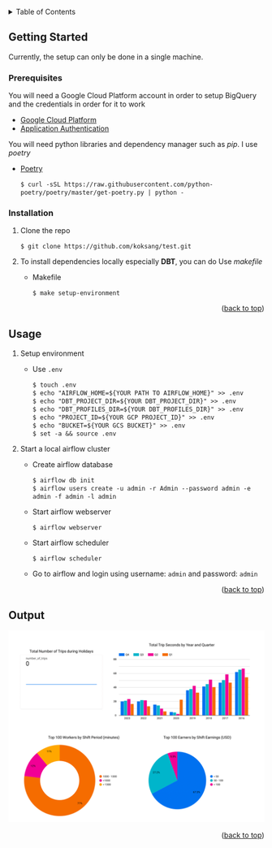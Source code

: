 <a name="readme-top"></a>

<details>
  <summary>Table of Contents</summary>
  <ol>
    <li>
      <a href="#getting-started">Getting Started</a>
      <ul>
        <li><a href="#prerequisites">Prerequisites</a></li>
        <li><a href="#installation">Installation</a></li>
      </ul>
    </li>
    <li><a href="#usage">Usage</a></li>
    <li><a href="#output">Usage</a></li>
  </ol>
</details>


<!-- GETTING STARTED -->
## Getting Started

Currently, the setup can only be done in a single machine.

### Prerequisites

You will need a Google Cloud Platform account in order to setup BigQuery and the credentials in order for it to work
* [Google Cloud Platform][gcp-url]
* [Application Authentication][appauth-url]

You will need python libraries and dependency manager such as *pip*. I use *poetry*
* [Poetry][poetry-url]

    ```console
    $ curl -sSL https://raw.githubusercontent.com/python-poetry/poetry/master/get-poetry.py | python -
    ```

### Installation
1. Clone the repo

    ```console
    $ git clone https://github.com/koksang/test.git
    ```

2. To install dependencies locally especially **DBT**, you can do
    Use *makefile*
    * Makefile
        ```console
        $ make setup-environment
        ```

<p align="right">(<a href="#readme-top">back to top</a>)</p>

<!-- USAGE EXAMPLES -->
## Usage

1. Setup environment
    * Use `.env`
        ```console
        $ touch .env
        $ echo "AIRFLOW_HOME=${YOUR PATH TO AIRFLOW_HOME}" >> .env
        $ echo "DBT_PROJECT_DIR=${YOUR DBT_PROJECT_DIR}" >> .env
        $ echo "DBT_PROFILES_DIR=${YOUR DBT_PROFILES_DIR}" >> .env
        $ echo "PROJECT_ID=${YOUR GCP PROJECT_ID}" >> .env
        $ echo "BUCKET=${YOUR GCS BUCKET}" >> .env
        $ set -a && source .env
        ```

2. Start a local airflow cluster
    * Create airflow database

        ```console
        $ airflow db init
        $ airflow users create -u admin -r Admin --password admin -e admin -f admin -l admin
        ```

    * Start airflow webserver

        ```console
        $ airflow webserver
        ```
    
    * Start airflow scheduler

        ```console
        $ airflow scheduler
        ```

    * Go to airflow and login using username: `admin` and password: `admin`

<p align="right">(<a href="#readme-top">back to top</a>)</p>

## Output

![insights_report](insights_report.png)

<p align="right">(<a href="#readme-top">back to top</a>)</p>

<!-- setup -->
[gcp-url]: https://cloud.google.com
[appauth-url]: https://cloud.google.com/docs/authentication/getting-started#setting_the_environment_variable
[poetry-url]: https://python-poetry.org/docs/#installation

<!-- results -->
[dashboard-url]: insights_report.png